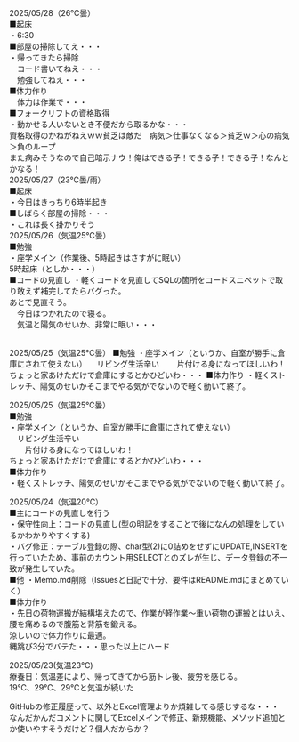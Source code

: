 2025/05/28（26℃曇）<br>
■起床<br>
・6:30<br>
■部屋の掃除してえ・・・<br>
・帰ってきたら掃除<br>
　コード書いてねえ・・・<br>
　勉強してねえ・・・<br>
■体力作り<br>
　体力は作業で・・・<br>
■フォークリフトの資格取得<br>
・動かせる人いないとき不便だから取るかな・・・<br>
資格取得のかねがねえｗｗ貧乏は敵だ　病気＞仕事なくなる＞貧乏ｗ＞心の病気＞負のループ<br>
また病みそうなので自己暗示ナウ！俺はできる子！できる子！できる子！なんとかなる！<br>
2025/05/27（23℃曇/雨）<br>
■起床<br>
・今日はきっちり6時半起き<br>
■しばらく部屋の掃除・・・<br>
・これは長く掛かりそう<br>
2025/05/26（気温25℃曇）<br>
■勉強<br>
・座学メイン（作業後、5時起きはさすがに眠い）<br>
5時起床（としか・・・）  <br>
■コードの見直し
・軽くコードを見直してSQLの箇所をコードスニペットで取り敢えず補完してたらバグった。<br>
  あとで見直そう。<br>
　今日はつかれたので寝る。<br>
　気温と陽気のせいか、非常に眠い・・・

<br>
2025/05/25（気温25℃曇）  
■勉強  
・座学メイン（というか、自室が勝手に倉庫にされて使えない）  
 　リビング生活辛い  
　　片付ける身になってほしいわ！  
   ちょっと家あけただけで倉庫にするとかひどいわ・・・  
■体力作り  
・軽くストレッチ、陽気のせいかそこまでやる気がでないので軽く動いて終了。

2025/05/25（気温25℃曇）  
■勉強  
・座学メイン（というか、自室が勝手に倉庫にされて使えない）  
 　リビング生活辛い  
　　片付ける身になってほしいわ！  
   ちょっと家あけただけで倉庫にするとかひどいわ・・・  
■体力作り  
・軽くストレッチ、陽気のせいかそこまでやる気がでないので軽く動いて終了。

2025/05/24（気温20℃）  
■主にコードの見直しを行う  
・保守性向上：コードの見直し(型の明記をすることで後になんの処理をしているかわかりやすくする)  
・バグ修正：テーブル登録の際、char型(2)に0詰めをせずにUPDATE,INSERTを行っていたため、事前のカウント用SELECTとのズレが生じ、データ登録の不一致が発生していた。  
■他
・Memo.md削除（Issuesと日記で十分、要件はREADME.mdにまとめていく）  
■体力作り  
・先日の荷物運搬が結構堪えたので、作業が軽作業～重い荷物の運搬とはいえ、腰を痛めるので腹筋と背筋を鍛える。  
 涼しいので体力作りに最適。  
 縄跳び3分でバテた・・・思った以上にハード
 
2025/05/23(気温23℃)  
療養日：気温差により、帰ってきてから筋トレ後、疲労を感じる。  
19℃、29℃、29℃と気温が続いた  
  
  GitHubの修正履歴って、以外とExcel管理よりか煩雑してる感じするな・・・  
  なんだかんだコメントに関してExcelメインで修正、新規機能、メソッド追加とか使いやすそうだけど？個人だからか？  
